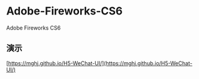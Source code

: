 # Adobe-Fireworks-CS6
Adobe Fireworks CS6

## 演示
[https://mghj.github.io/H5-WeChat-UI/](https://mghj.github.io/H5-WeChat-UI/)
